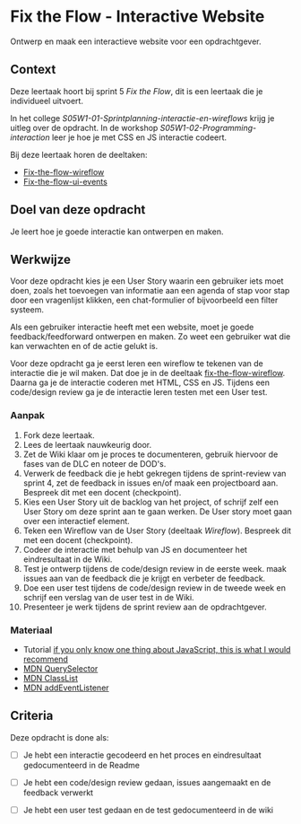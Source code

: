 
# Fix the Flow - Interactive Website

Ontwerp en maak een interactieve website voor een opdrachtgever.

## Context

Deze leertaak hoort bij sprint 5 _Fix the Flow_, dit is een leertaak die je individueel uitvoert.

In het college _S05W1-01-Sprintplanning-interactie-en-wireflows_ krijg je uitleg over de opdracht. In de workshop _S05W1-02-Programming-interaction_ leer je hoe je met CSS en JS interactie codeert.

Bij deze leertaak horen de deeltaken:
- [Fix-the-flow-wireflow](https://github.com/fdnd-task/fix-the-flow-wireflow)
- [Fix-the-flow-ui-events](https://github.com/fdnd-task/fix-the-flow-ui-events) 

## Doel van deze opdracht

Je leert hoe je goede interactie kan ontwerpen en maken. 

## Werkwijze

Voor deze opdracht kies je een User Story waarin een gebruiker iets moet doen, zoals het toevoegen van informatie aan een agenda of stap voor stap door een vragenlijst klikken, een chat-formulier of bijvoorbeeld een filter systeem. 

Als een gebruiker interactie heeft met een website, moet je goede feedback/feedforward ontwerpen en maken. Zo weet een gebruiker wat die kan verwachten en of de actie gelukt is. 

Voor deze opdracht ga je eerst leren een wireflow te tekenen van de interactie die je wil maken. Dat doe je in de deeltaak [fix-the-flow-wireflow](https://github.com/fdnd-task/fix-the-flow-wireflow). Daarna ga je de interactie coderen met HTML, CSS en JS. Tijdens een code/design review ga je de interactie leren testen met een User test. 

### Aanpak

1. Fork deze leertaak.
2. Lees de leertaak nauwkeurig door.
3. Zet de Wiki klaar om je proces te documenteren, gebruik hiervoor de fases van de DLC en noteer de DOD's.
4. Verwerk de feedback die je hebt gekregen tijdens de sprint-review van sprint 4, zet de feedback in issues en/of maak een projectboard aan. Bespreek dit met een docent (checkpoint).
5. Kies een User Story uit de backlog van het project, of schrijf zelf een User Story om deze sprint aan te gaan werken. De User story moet gaan over een interactief element.
6. Teken een Wireflow van de User Story (deeltaak _Wireflow_). Bespreek dit met een docent (checkpoint).
7. Codeer de interactie met behulp van JS en documenteer het eindresultaat in de Wiki. 
8. Test je ontwerp tijdens de code/design review in de eerste week. maak issues aan van de feedback die je krijgt en verbeter de feedback.
9. Doe een user test tijdens de code/design review in de tweede week en schrijf een verslag van de user test in de Wiki.
10. Presenteer je werk tijdens de sprint review aan de opdrachtgever.

### Materiaal

- Tutorial  [if you only know one thing about JavaScript, this is what I would recommend](https://css-tricks.com/video-screencasts/150-hey-designers-know-one-thing-javascript-recommend/)
- [MDN QuerySelector](https://developer.mozilla.org/en-US/docs/Web/API/Document/querySelector)
- [MDN ClassList](https://developer.mozilla.org/en-US/docs/Web/API/Element/classList) 
- [MDN addEventListener](https://developer.mozilla.org/en-US/docs/Web/API/EventTarget/addEventListener)

## Criteria

Deze opdracht is done als:

- [ ] Je hebt een interactie gecodeerd en het proces en eindresultaat gedocumenteerd in de Readme
- [ ] Je hebt een code/design review gedaan, issues aangemaakt en de feedback verwerkt
- [ ] Je hebt een user test gedaan en de test gedocumenteerd in de wiki


